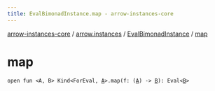 ```yaml
---
title: EvalBimonadInstance.map - arrow-instances-core
---
```


[arrow-instances-core](../../index.html) / [arrow.instances](../index.html) / [EvalBimonadInstance](index.html) / [map](./map.html)

# map

`open fun <A, B> Kind<ForEval, `[`A`](map.html#A)`>.map(f: (`[`A`](map.html#A)`) -> `[`B`](map.html#B)`): Eval<`[`B`](map.html#B)`>`